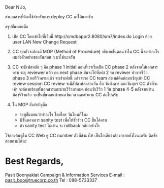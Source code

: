 Dear N'Jo,

ส่งเอกสารที่ต้องใช้สำหรับการ deploy CC มาให้นะครับ

สรุปขั้นตอนคือ
1. เปิด CC โดยเข้าไปที่เว็บนี้ http://cmdbappr2:8080/sm7/index.do
	Login ด้วย user LAN
	New Change Request

2. CC ทุกตัวจะต้องมี MOP (Method of Procedure) อธิบายขั้นตอนว่าใน CC นี้จะทำอะไร ผมส่งตัวอย่างของอันก่อน ๆ มาให้นะครับ

3. CC จะมีเฟสหลัก ๆ คือ
	phase 1 initial	ตอนที่เราเริ่มเปิด CC
	phase 2 		หลังจากใส่เอกสารครบ ระบุ reviewer แล้ว กด next phase มันจะไปที่เฟส 2 รอ reviwer ทำการรีวิว
	phase 3		พอรีวิวครบแล้ว จะเข้าเฟสนี้ แล้วจะรอ CC team ส่งเมล์ติดต่อมาเชิญเข้า CC review session
				CC review จะมีสัปดาห์ละสองวัน คือ วันอังคาร และวันศุกร์
				CC ตัวที่จะเข้า จะต้องพร้อมทั้งเอกสารและผ่านรีวิวมาหมด ก่อนวันรีวิว 1 วัน
	phase 4-5		หลังจากผ่านห้องรีวิวแล้ว จะเป็นขั้นตอนกำหนดวันเวลาและทำตาม CC ต่อไปครับ

4. ใน MOP สิ่งสำคัญคือ
	- ระบุขั้นตอนว่าทำอะไร โดยใคร วันไหนกี่โมง
	- มีขั้นตอนการ sanity test เพื่อให้ชัวร์ว่า CC ขึ้นได้ครบ
	- ถ้า sanity test ไม่ผ่าน จะ rollback กลับอย่างไร




โจ้ลองค้นดูใน CC Web ดู CC number ตัวที่ส่งมาให้ เป็นไอเดียว่าต้องกรอกยังไงนะครับ
ติดขัด สอบถามได้นะ


Best Regards,
==================
Pasit Boonyakiat
Campaign & Information Services
E-mail : pasit_boo@truecorp.co.th
Tel : 088-5733337